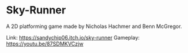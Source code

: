 # Sky-Runner
A 2D platforming game made by Nicholas Hachmer and Benn McGregor.


Link: https://sandychip06.itch.io/sky-runner
Gameplay: https://youtu.be/87SDMKVCzjw
